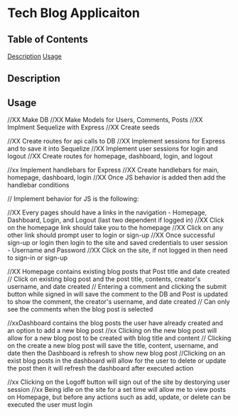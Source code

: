 # Tech Blog Applicaiton

## Table of Contents
[Description](#description)
[Usage](#usage)


## Description

## Usage
//XX Make DB
//XX Make Models for Users, Comments, Posts
//XX Implment Sequelize with Express
//XX Create seeds

//XX Create routes for api calls to DB
//XX Implement sessions for Express and to save it into Sequelize
//XX Implement user sessions for login and logout
//XX Create routes for homepage, dashboard, login, and logout


//xx Implement handlebars for Express
//XX Create handlebars for main, homepage, dashboard, login
//XX Once JS behavior is added then add the handlebar conditions

// Implement behavior for JS is the following:


//XX Every pages should have a links in the navigation - Homepage, Dashboard, Login, and Logout (last two dependent if logged in)
//XX Click on the homepage link should take you to the homepage
//XX Click on any other link should prompt user to login or sign-up
//XX Once successful sign-up or login then login to the site and saved credentials to user session - Username and Password
//XX Click on the site, if not logged in then need to sign-in or sign-up


//XX Homepage contains existing blog posts that Post title and date created
// Click on existing blog post and the post title, contents, creator's username, and date created
// Entering a comment and clicking the submit button while signed in will save the comment to the DB and Post is updated to show the comment, the creator's username, and date created
// Can only see the comments when the blog post is selected

//xxDashboard contains the blog posts the user have already created and an option to add a new blog post
//xx Clicking on the new blog post will allow for a new blog post to be created with blog title and content
// Clicking on the create a new blog post will save the title, content, username, and date then the Dashboard is refresh to show new blog post
//Clicking on an exist blog posts in the dashboard will allow for the user to delete or update the post then it will refresh the dashboard after executed action

//xx Clicking on the Logoff button will sign out of the site by destorying user session
//xx Being idle on the site for a set time will allow me to view posts on Homepage, but before any actions such as add, update, or delete can be executed the user must login
